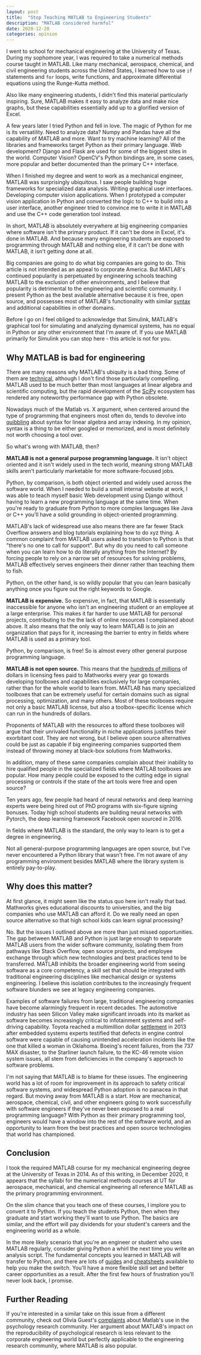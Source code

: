 ```yaml
---
layout: post
title:  "Stop Teaching MATLAB to Engineering Students"
description: "MATLAB considered harmful"
date: 2020-12-20
categories: opinion
---
```


I went to school for mechanical engineering at the University of Texas. During my sophomore year, I was required to take a numerical methods course taught in MATLAB. Like many mechanical, aerospace, chemical, and civil engineering students across the United States, I learned how to use `if` statements and `for` loops, write functions, and approximate differential equations using the Runge-Kutta method.

Also like many engineering students, I didn't find this material particularly inspiring. Sure, MATLAB makes it easy to analyze data and make nice graphs, but these capabilities essentially add up to a glorified version of Excel.

A few years later I tried Python and fell in love. The magic of Python for me is its versatility. Need to analyze data? Numpy and Pandas have all the capability of MATLAB and more. Want to try machine learning? All of the libraries and frameworks target Python as their primary language. Web development? Django and Flask are used for some of the biggest sites in the world. Computer Vision? OpenCV's Python bindings are, in some cases, more popular and better documented than the primary C++ interface.

When I finished my degree and went to work as a mechanical engineer, MATLAB was surprisingly ubiquitous. I saw people building huge frameworks for specialized data analysis. Writing graphical user interfaces. Developing computer vision applications. When I prototyped a computer vision application in Python and converted the logic to C++ to build into a user interface, another engineer tried to convince me to write it in MATLAB and use the C++ code generation tool instead.

In short, MATLAB is absolutely everywhere at big engineering companies where software isn't the primary product. If it can't be done in Excel, it's done in MATLAB. And because many engineering students are exposed to programming through MATLAB and nothing else, if it can't be done with MATLAB, it isn't getting done at all.

Big companies are going to do what big companies are going to do. This article is not intended as an appeal to corporate America. But MATLAB's continued popularity is perpetuated by engineering schools teaching MATLAB to the exclusion of other environments, and I believe that popularity is detrimental to the engineering and scientific community. I present Python as the best available alternative because it is free, open source, and possesses most of MATLAB's functionality with similar [syntax][cheatsheets] and additional capabilities in other domains.

Before I go on I feel obliged to acknowledge that Simulink, MATLAB's graphical tool for simulating and analyzing dynamical systems, has no equal in Python or any other environment that I'm aware of. If you use MATLAB primarily for Simulink you can stop here - this article is not for you.

## Why MATLAB is bad for engineering

There are many reasons why MATLAB's ubiquity is a bad thing. Some of them are [technical](https://tobydriscoll.net/blog/matlab-vs.-julia-vs.-python/), although I don't find those particularly compelling. MATLAB used to be much better than most languages at linear algebra and scientific computing, but the rapid development of the [SciPy] ecosystem has rendered any noteworthy performance gap with Python obsolete.

Nowadays much of the Matlab vs. X argument, when centered around the type of programming that engineers most often do, tends to devolve into [quibbling] about syntax for linear algebra and array indexing. In my opinion, syntax is a thing to be either googled or memorized, and is most definitely not worth choosing a tool over.

So what's wrong with MATLAB, then?

**MATLAB is not a general purpose programming language.** It isn't object oriented and it isn't widely used in the tech world, meaning strong MATLAB  skills aren't particularly marketable for more software-focused jobs.

Python, by comparison, is both object oriented and widely used across the software world. When I needed to build a small internal website at work, I was able to teach myself basic Web development using Django without having to learn a new programming language at the same time. When you're ready to graduate from Python to more complex languages like Java or C++ you'll have a solid grounding in object-oriented programming.

MATLAB's lack of widespread use also means there are far fewer Stack Overflow answers and blog tutorials explaining how to do xyz thing. A common complaint from MATLAB users asked to transition to Python is that "there's no one to call for support". But why do you need to call someone when you can learn how to do literally anything from the Internet? By forcing people to rely on a narrow set of resources for solving problems, MATLAB effectively serves engineers their dinner rather than teaching them to fish.

Python, on the other hand, is so wildly popular that you can learn basically anything once you figure out the right keywords to Google.

**MATLAB is expensive.** So expensive, in fact, that MATLAB is essentially inaccessible for anyone who isn't an engineering student or an employee at a large enterprise. This makes it far harder to use MATLAB for personal projects, contributing to the the lack of online resources I complained about above. It also means that the only way to learn MATLAB is to join an organization that pays for it, increasing the barrier to entry in fields where MATLAB is used as a primary tool.

Python, by comparison, is free! So is almost every other general purpose programming language.

**MATLAB is not open source.** This means that the [hundreds of millions] of dollars in licensing fees paid to Mathworks every year go towards developing toolboxes and capabilities exclusively for large companies, rather than for the whole world to learn from. MATLAB has many specialized toolboxes that can be extremely useful for certain domains such as signal processing, optimization, and many others. Most of these toolboxes require not only a basic MATLAB license, but also a toolbox-specific license which can run in the hundreds of dollars.

Proponents of MATLAB  with the resources to afford these toolboxes will argue that their unrivaled functionality in niche applications justifies their exorbitant cost. They are not wrong, but I believe open source alternatives could be just as capable if big engineering companies supported them instead of throwing money at black-box solutions from Mathworks.

In addition, many of these same companies complain about their inability to hire qualified people in the specialized fields where MATLAB toolboxes are popular. How many people could be exposed to the cutting edge in signal processing or controls if the state of the art tools were free and open source?

Ten years ago, few people had heard of neural networks and deep learning experts were being hired out of PhD programs with six-figure signing bonuses. Today high school students are building neural networks with Pytorch, the deep learning framework Facebook open sourced in 2016.

In fields where MATLAB is the standard, the only way to learn is to get a degree in engineering.

Not all general-purpose programming languages are open source, but I've never encountered a Python library that wasn't free. I'm not aware of any programming environment besides MATLAB where the library system is entirely pay-to-play.

## Why does this matter?

At first glance, it might seem like the status quo here isn't really that bad. Mathworks gives educational discounts to universities, and the big companies who use MATLAB can afford it. Do we really need an open source alternative so that high school kids can learn signal processing?

No. But the issues I outlined above are more than just missed opportunities. The gap between MATLAB and Python is just large enough to separate MATLAB users from the wider software community, isolating them from pathways like Stack Overflow, open source projects, and employee exchange through which new technologies and best practices tend to be transferred. MATLAB inhibits the broader engineering world from seeing software as a core competency, a skill set that should be integrated with traditional engineering disciplines like mechanical design or systems engineering. I believe this isolation contributes to the increasingly frequent software blunders we see at legacy engineering companies.

Examples of software failures from large, traditional engineering companies have become alarmingly frequent in recent decades. The automotive industry has seen Silicon Valley make significant inroads into its market as software becomes increasingly critical to infotainment systems and self-driving capability. Toyota reached a multimillion dollar [settlement] in 2013 after embedded systems experts testified that defects in engine control software were capable of causing unintended acceleration incidents like the one that killed a woman in Oklahoma. Boeing's recent failures, from the 737 MAX disaster, to the Starliner launch failure, to the KC-46 remote vision system issues, all stem from deficiencies in the company's approach to software problems.

I'm not saying that MATLAB is to blame for these issues. The engineering world has a lot of room for improvement in its approach to safety critical software systems, and widespread Python adoption is no panacea in that regard. But moving away from MATLAB is a start. How are mechanical, aerospace, chemical, civil, and other engineers going to work successfully with software engineers if they've never been exposed to a real programming language? With Python as their primary programming tool, engineers would have a window into the rest of the software world, and an opportunity to learn from the best practices and open source technologies that world has championed.

## Conclusion

I took the required MATLAB course for my mechanical engineering degree at the University of Texas in 2014. As of this writing, in December 2020, it appears that the syllabi for the numerical methods courses at UT for aerospace, mechanical, and chemical engineering all reference MATLAB as the primary programming environment.

On the slim chance that you teach one of these courses, I implore you to convert it to Python. If you teach the students Python, then when they graduate and start working they'll want to use Python. The basics are similar, and the effort will pay dividends for your student's careers and the engineering world as a whole.

In the more likely scenario that you're an engineer or student who uses MATLAB regularly, consider giving Python a whirl the next time you write an analysis script. The fundamental concepts you learned in MATLAB will transfer to Python, and there are lots of [guides] and [cheatsheets] available to help you make the switch. You'll have a more flexible skill set and better career opportunities as a result. After the first few hours of frustration you'll never look back, I promise.

## Further Reading

If you're interested in a similar take on this issue from a different community, check out Olivia Guest's [complaints] about Matlab's use in the psychology research community. Her argument about MATLAB's impact on the reproducibility of psychological research is less relevant to the corporate engineering world but perfectly applicable to the engineering research community, where MATLAB is also popular.

[complaints]: https://neuroplausible.com/matlab
[quibbling]: http://www.rath.org/matlab-is-a-terrible-programming-language.html
[settlement]: https://www.latimes.com/business/la-xpm-2013-oct-25-la-fi-hy-toyota-damages-20131026-story.html
[hundreds of millions]: https://www3.bostonglobe.com/business/2018/06/18/mathworks-expansion-could-bring-new-jobs-natick-next-five-years/kkuDtuCS0ykAJXkNf4tM7N/story.html
[guides]: https://realpython.com/matlab-vs-python/
[cheatsheets]: https://cheatsheets.quantecon.org/
[SciPy]: https://www.scipy.org/